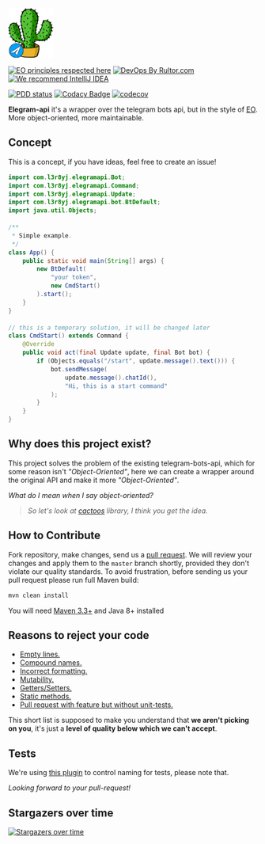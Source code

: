 <img alt="logo" src="https://github.com/l3r8yJ/elegram-api/blob/master/icon/telecactoos.svg" height="100px" />

[![EO principles respected here](https://www.elegantobjects.org/badge.svg)](https://www.elegantobjects.org)
[![DevOps By Rultor.com](http://www.rultor.com/b/objectionary/eo)](http://www.rultor.com/p/objectionary/eo)
[![We recommend IntelliJ IDEA](https://www.elegantobjects.org/intellij-idea.svg)](https://www.jetbrains.com/idea/)

[![PDD status](https://www.0pdd.com/svg?name=l3r8yJ/elegram-api)](https://www.0pdd.com/p?name=l3r8yJ/elegram-api)
[![Codacy Badge](https://app.codacy.com/project/badge/Grade/1c07f17c43f840758e9eed12be5e02af)](https://www.codacy.com/gh/l3r8yJ/elegram-api/dashboard?utm_source=github.com&amp;utm_medium=referral&amp;utm_content=l3r8yJ/elegram-api&amp;utm_campaign=Badge_Grade)
[![codecov](https://codecov.io/gh/l3r8yJ/elegram-api/branch/master/graph/badge.svg?token=JTWR1LR9QX)](https://codecov.io/gh/l3r8yJ/elegram-api)

__Elegram-api__ it's a wrapper over the telegram bots api, but in the style of [EO](https://www.eolang.org). More object-oriented, more maintainable.
## Concept
This is a concept, if you have ideas, feel free to create an issue!

```java
import com.l3r8yj.elegramapi.Bot;
import com.l3r8yj.elegramapi.Command;
import com.l3r8yj.elegramapi.Update;
import com.l3r8yj.elegramapi.bot.BtDefault;
import java.util.Objects;

/**
 * Simple example.
 */
class App() {
    public static void main(String[] args) {
        new BtDefault(
            "your token",
            new CmdStart()
        ).start();
    }
}

// this is a temporary solution, it will be changed later
class CmdStart() extends Command {
    @Override
    public void act(final Update update, final Bot bot) {
        if (Objects.equals("/start", update.message().text())) {
            bot.sendMessage(
                update.message().chatId(),
                "Hi, this is a start command"
            );
        }
    }
}
```
## Why does this project exist?
This project solves the problem of the existing telegram-bots-api, which for some reason isn't _"Object-Oriented"_,
here we can create a wrapper around the original API and make it more _"Object-Oriented"_. 

_What do I mean when I say object-oriented?_
> _So let's look at [cactoos](https://github.com/yegor256/cactoos) library, I think you get the idea._
## How to Contribute
Fork repository, make changes, send us a [pull request](https://www.yegor256.com/2014/04/15/github-guidelines.html).
We will review your changes and apply them to the `master` branch shortly,
provided they don't violate our quality standards. To avoid frustration,
before sending us your pull request please run full Maven build:
```bash
mvn clean install
```
You will need [Maven 3.3+](https://maven.apache.org) and Java 8+ installed
## Reasons to reject your code
  - [Empty lines.](https://www.yegor256.com/2014/11/03/empty-line-code-smell.html)
  - [Compound names.](https://www.yegor256.com/2015/01/12/compound-name-is-code-smell.html)
  - [Incorrect formatting.](https://www.yegor256.com/2014/10/23/paired-brackets-notation.html)
  - [Mutability.](https://www.yegor256.com/2014/06/09/objects-should-be-immutable.html)
  - [Getters/Setters.](https://www.yegor256.com/2014/09/16/getters-and-setters-are-evil.html)
  - [Static methods.](https://www.yegor256.com/2017/02/07/private-method-is-new-class.html)
  - [Pull request with feature but without unit-tests.](https://www.yegor256.com/2022/08/04/code-and-tests-different-pull-requests.html)
  
This short list is supposed to make you understand that __we aren't picking on you__, it's just a __level of quality below which we can't accept__. 
## Tests
We're using [this plugin](https://github.com/volodya-lombrozo/test-naming-conventions) to control naming for tests, please note that.

_Looking forward to your pull-request!_


## Stargazers over time

[![Stargazers over time](https://starchart.cc/l3r8yJ/elegram-api.svg)](https://starchart.cc/l3r8yJ/elegram-api)
